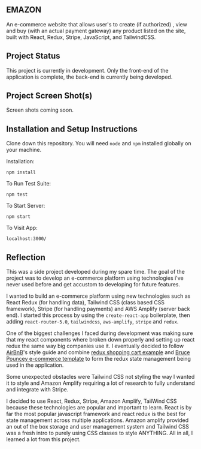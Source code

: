 ## EMAZON

An e-commerce website that allows user's to create (if authorized) , view and buy (with an actual payment gateway) any product listed on the site, built with React, Redux, Stripe, JavaScript, and TailwindCSS.

## Project Status

This project is currently in development. Only the front-end of the application is complete, the back-end is currently being developed.

## Project Screen Shot(s)

Screen shots coming soon.

## Installation and Setup Instructions

Clone down this repository. You will need `node` and `npm` installed globally on your machine.

Installation:

`npm install`

To Run Test Suite:

`npm test`

To Start Server:

`npm start`

To Visit App:

`localhost:3000/`

## Reflection

This was a side project developed during my spare time. The goal of the project was to develop an e-commerce platform using technologies i've never used before and get accustom to developing for future features.

I wanted to build an e-commerce platform using new technologies such as React Redux (for handling data), Tailwind CSS (class based CSS framework), Stripe (for handling payments) and AWS Amplify (server back end). I started this process by using the `create-react-app` boilerplate, then adding `react-router-5.0`, `tailwindcss`, `aws-amplify`, `stripe` and `redux`.

One of the biggest challenges I faced during development was making sure that my react components where broken down properly and setting up react redux the same way big companies use it. I eventually decided to follow [AirBnB](https://airbnb.io/javascript/react/)'s style guide and combine [redux shopping cart example](https://github.com/reduxjs/redux/tree/5855f71a43ce4a701b7e6ed1dbc083db83b766d7/examples/shopping-cart) and [Bruce Pouncey e-commerce template](https://github.com/BPouncey/ReactJS-ecommerce-template) to form the redux state management being used in the application.

Some unexpected obstacles were Tailwind CSS not styling the way I wanted it to style and Amazon Amplify requiring a lot of research to fully understand and integrate with Stripe.

I decided to use React, Redux, Stripe, Amazon Amplify, TailWind CSS because these technologies are popular and important to learn. React is by far the most popular javascript framework and react redux is the best for state management across multiple applications. Amazon amplify provided an out of the box storage and user management system and Tailwind CSS was a fresh intro to purely using CSS classes to style ANYTHING. All in all, I learned a lot from this project.
